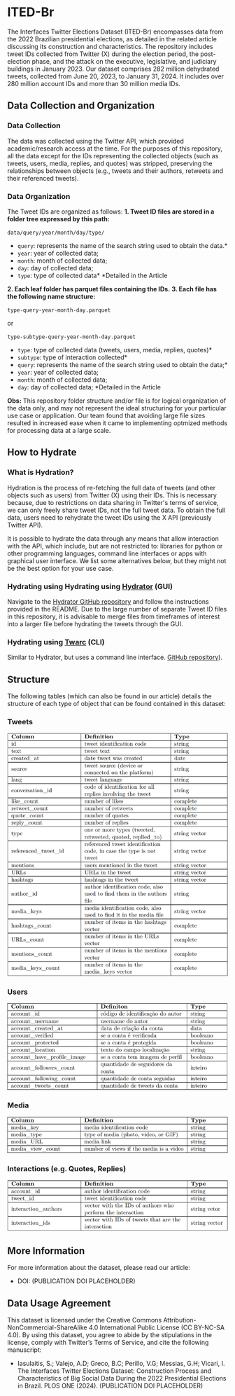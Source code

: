 # ITED-Br

The Interfaces Twitter Elections Dataset (ITED-Br) encompasses data from the 2022 Brazilian presidential elections, as detailed in the related article discussing its construction and characteristics. The repository includes tweet IDs collected from Twitter (X) during the election period, the post-election phase, and the attack on the executive, legislative, and judiciary buildings in January 2023. Our dataset comprises 282 million dehydrated tweets, collected from June 20, 2023, to January 31, 2024. It includes over 280 million account IDs and more than 30 million media IDs.

## Data Collection and Organization

### Data Collection
The data was collected using the Twitter API, which provided academic/research access at the time. For the purposes of this repository, all the data except for the IDs representing the collected objects (such as tweets, users, media, replies, and quotes) was stripped, preserving the relationships between objects (e.g., tweets and their authors, retweets and their referenced tweets).

### Data Organization
The Tweet IDs are organized as follows:
__1. Tweet ID files are stored in a folder tree expressed by this path:__
```
data/query/year/month/day/type/
```
- `query`: represents the name of the search string used to obtain the data.*
- `year`: year of collected data;
- `month`: month of collected data;
- `day`: day of collected data;
- `type`: type of collected data*
*Detailed in the Article

__2. Each leaf folder has parquet files containing the IDs.__
__3. Each file has the following name structure:__
```
type-query-year-month-day.parquet
```
or
```
type-subtype-query-year-month-day.parquet
```
- `type`: type of collected data (tweets, users, media, replies, quotes)*
- `subtype`: type of interaction collected*
- `query`: represents the name of the search string used to obtain the data;*
- `year`: year of collected data;
- `month`: month of collected data;
- `day`: day of collected data;
*Detailed in the Article

__Obs:__ This repository folder structure and/or file is for logical organization of the data only, and may not represent the ideal structuring for your particular use case or application. Our team found that avoiding large file sizes resulted in increased ease when it came to implementing optmized methods for processing data at a large scale.

## How to Hydrate

### What is Hydration?
Hydration is the process of re-fetching the full data of tweets (and other objects such as users) from Twitter (X) using their IDs. This is necessary because, due to restrictions on data sharing in Twitter's terms of service, we can only freely share tweet IDs, not the full tweet data. To obtain the full data, users need to rehydrate the tweet IDs using the X API (previously Twitter API).

It is possible to hydrate the data through any means that allow interaction with the API, which include, but are not restricted to: libraries for python or other programming languages, command line interfaces or apps with graphical user interface. We list some alternatives below, but they might not be the best option for your use case.

### Hydrating using Hydrating using [Hydrator](https://github.com/DocNow/hydrator) (GUI)
Navigate to the [Hydrator GitHub repository](https://github.com/DocNow/hydrator) and follow the instructions provided in the README. Due to the large number of separate Tweet ID files in this repository, it is advisable to merge files from timeframes of interest into a larger file before hydrating the tweets through the GUI.

### Hydrating using [Twarc](https://github.com/DocNow/twarc) (CLI)
Similar to Hydrator, but uses a command line interface. [GitHub repository](https://github.com/DocNow/twarc)).

## Structure

The following tables (which can also be found in our article) details the structure of each type of object that can be found contained in this dataset:

### Tweets

![Tweet properties](https://github.com/Interfaces-UFSCAR/ITED-Br/blob/main/tables/Tweets.png)

### Users

![User properties](https://github.com/Interfaces-UFSCAR/ITED-Br/blob/main/tables/Users.png)

### Media

![Tweet properties](https://github.com/Interfaces-UFSCAR/ITED-Br/blob/main/tables/Media.png)

### Interactions (e.g. Quotes, Replies)

![Tweet properties](https://github.com/Interfaces-UFSCAR/ITED-Br/blob/main/tables/Interactions.png)

## More Information

For more information about the dataset, please read our article:
- DOI: (PUBLICATION DOI PLACEHOLDER)

## Data Usage Agreement

This dataset is licensed under the Creative Commons Attribution-NonCommercial-ShareAlike 4.0 International Public License (CC BY-NC-SA 4.0). By using this dataset, you agree to abide by the stipulations in the license, comply with Twitter’s Terms of Service, and cite the following manuscript: 
- Iasulaitis, S.; Valejo, A.D; Greco, B.C; Perillo, V.G; Messias, G.H; Vicari, I. The Interfaces Twitter Elections Dataset: Construction Process and Characteristics of Big Social Data During the 2022 Presidential Elections in Brazil. PLOS ONE (2024). (PUBLICATION DOI PLACEHOLDER)
